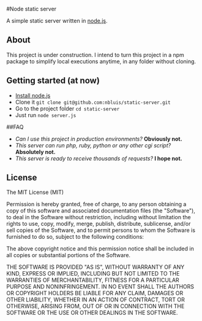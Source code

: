 #Node static server

A simple static server written in [node.js](nodejs.org).

## About
This project is under construction.
I intend to turn this project in a npm package to simplify local executions anytime, in any folder without cloning.

## Getting started (at now)
* [Install node.js](http://nodejs.org/download/)
* Clone it `git clone git@github.com:nbluis/static-server.git`
* Go to the project folder `cd static-server`
* Just run `node server.js`

##FAQ
* _Can I use this project in production environments?_ **Obviously not.**
* _This server can run php, ruby, python or any other cgi script?_ **Absolutely not.**
* _This server is ready to receive thousands of requests?_ **I hope not.**

## License
The MIT License (MIT)

Permission is hereby granted, free of charge, to any person obtaining a copy
of this software and associated documentation files (the "Software"), to deal
in the Software without restriction, including without limitation the rights
to use, copy, modify, merge, publish, distribute, sublicense, and/or sell
copies of the Software, and to permit persons to whom the Software is
furnished to do so, subject to the following conditions:

The above copyright notice and this permission notice shall be included in
all copies or substantial portions of the Software.

THE SOFTWARE IS PROVIDED "AS IS", WITHOUT WARRANTY OF ANY KIND, EXPRESS OR
IMPLIED, INCLUDING BUT NOT LIMITED TO THE WARRANTIES OF MERCHANTABILITY,
FITNESS FOR A PARTICULAR PURPOSE AND NONINFRINGEMENT. IN NO EVENT SHALL THE
AUTHORS OR COPYRIGHT HOLDERS BE LIABLE FOR ANY CLAIM, DAMAGES OR OTHER
LIABILITY, WHETHER IN AN ACTION OF CONTRACT, TORT OR OTHERWISE, ARISING FROM,
OUT OF OR IN CONNECTION WITH THE SOFTWARE OR THE USE OR OTHER DEALINGS IN
THE SOFTWARE.